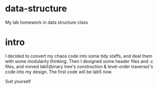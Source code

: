 # data-structure
My lab homework in data structure class

# intro
I decided to convert my chaos code into some tidy staffs, and deal them with some modularity thinking.
Then I designed some header files and .c files, and moved lab5(binary tree's construction & level-order traverse)'s code into my design.
The first code will be lab5 now.

Suit yourself
